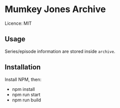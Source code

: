 # Mumkey Jones Archive

Licence: MIT

## Usage

Series/episode information are stored inside `archive`.

## Installation

Install NPM, then:

- npm install
- npm run start
- npm run build
